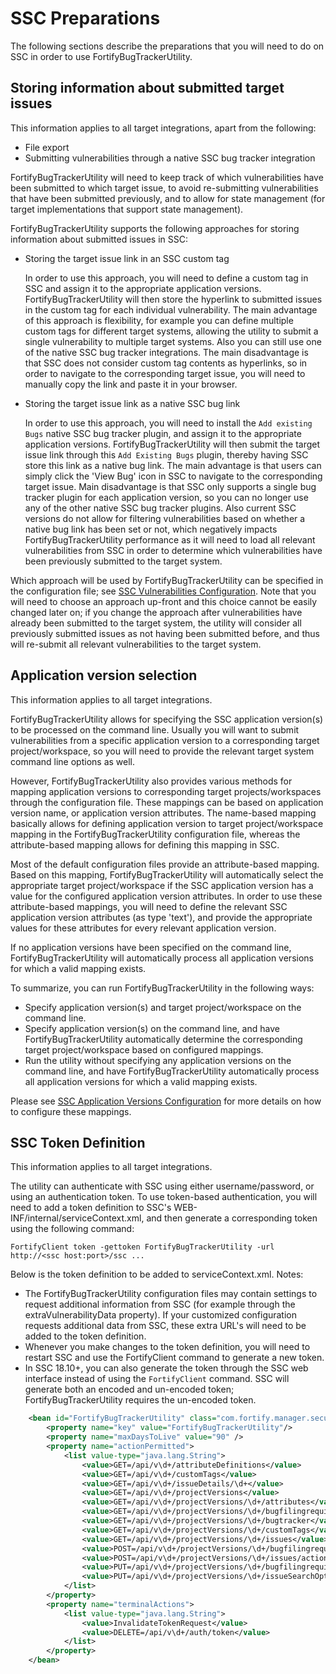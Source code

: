 # SSC Preparations

The following sections describe the preparations that you will need to do on SSC in order to use FortifyBugTrackerUtility.

## Storing information about submitted target issues

This information applies to all target integrations, apart from the following:

- File export
- Submitting vulnerabilities through a native SSC bug tracker integration
 
FortifyBugTrackerUtility will need to keep track of which vulnerabilities have been submitted to which target issue, 
to avoid re-submitting vulnerabilities that have been submitted previously, and to allow for state management (for 
target implementations that support state management).

FortifyBugTrackerUtility supports the following approaches for storing information about submitted issues in SSC:

- Storing the target issue link in an SSC custom tag

    In order to use this approach, you will need to define a custom tag in SSC and assign it 
    to the appropriate application versions. FortifyBugTrackerUtility will then store the 
    hyperlink to submitted issues in the custom tag for each individual vulnerability.
    The main advantage of this approach is flexibility, for example you can define multiple
    custom tags for different target systems, allowing the utility to submit a single 
    vulnerability to multiple target systems. Also you can still use one of the native SSC
    bug tracker integrations. The main disadvantage is that SSC does not consider custom tag 
    contents as hyperlinks, so in order to navigate to the corresponding target issue, you 
    will need to manually copy the link and paste it in your browser.

- Storing the target issue link as a native SSC bug link

	In order to use this approach, you will need to install the `Add existing Bugs` native SSC
	bug tracker plugin, and assign it to the appropriate application versions. FortifyBugTrackerUtility
	will then submit the target issue link through this `Add Existing Bugs` plugin, thereby
	having SSC store this link as a native bug link. The main advantage is that users can simply
	click the 'View Bug' icon in SSC to navigate to the corresponding target issue. Main disadvantage
	is that SSC only supports a single bug tracker plugin for each application version, so you can
	no longer use any of the other native SSC bug tracker plugins. Also current SSC versions do not 
	allow for filtering vulnerabilities based on whether a native bug link has been set or not, which
	negatively impacts FortifyBugTrackerUtility performance as it will need to load all relevant
	vulnerabilities from SSC in order to determine which vulnerabilities have been previously submitted 
	to the target system.
	  
Which approach will be used by FortifyBugTrackerUtility can be specified in the configuration file; see 
[SSC Vulnerabilities Configuration](config-SSCSourceVulnerabilitiesConfiguration.html).
Note that you will need to choose an approach up-front and this choice cannot be easily changed later on; if you
change the approach after vulnerabilities have already been submitted to the target system, the 
utility will consider all previously submitted issues as not having been submitted before, and thus will re-submit all 
relevant vulnerabilities to the target system. 

## Application version selection

This information applies to all target integrations.

FortifyBugTrackerUtility allows for specifying the SSC application version(s) to be processed on the command line. Usually
you will want to submit vulnerabilities from a specific application version to a corresponding target project/workspace,
so you will need to provide the relevant target system command line options as well.

However, FortifyBugTrackerUtility also provides various methods for mapping application versions to corresponding target
projects/workspaces through the configuration file. These mappings can be based on application version name, or application
version attributes. The name-based mapping basically allows for defining application version to target project/workspace
mapping in the FortifyBugTrackerUtility configuration file, whereas the attribute-based mapping allows for defining this
mapping in SSC.

Most of the default configuration files provide an attribute-based mapping. Based on this mapping, FortifyBugTrackerUtility
will automatically select the appropriate target project/workspace if the SSC application version has a value for the
configured application version attributes. In order to use these attribute-based mappings, you will need to define the
relevant SSC application version attributes (as type 'text'), and provide the appropriate values for these attributes for 
every relevant application version.

If no application versions have been specified on the command line, FortifyBugTrackerUtility will automatically process all
application versions for which a valid mapping exists. 

To summarize, you can run FortifyBugTrackerUtility in the following ways:

- Specify application version(s) and target project/workspace on the command line.
- Specify application version(s) on the command line, and have FortifyBugTrackerUtility automatically determine the corresponding target project/workspace based on configured mappings.
- Run the utility without specifying any application versions on the command line, and have FortifyBugTrackerUtility automatically process all application versions for which a valid mapping exists.

Please see [SSC Application Versions Configuration](config-SSCSourceApplicationVersionsConfiguration.html) for more details on
how to configure these mappings.

## SSC Token Definition

This information applies to all target integrations.

The utility can authenticate with SSC using either username/password, or using an authentication token. To use token-based authentication, you will need to add a token definition to SSC's WEB-INF/internal/serviceContext.xml, and then generate a corresponding token using the following command:

```
FortifyClient token -gettoken FortifyBugTrackerUtility -url http://<ssc host:port>/ssc ...
```

Below is the token definition to be added to serviceContext.xml. Notes:

- The FortifyBugTrackerUtility configuration files may contain settings to request additional information from SSC (for example through the extraVulnerabilityData property). If your customized configuration requests additional data from SSC, these extra URL's will need to be added to the token definition. 
- Whenever you make changes to the token definition, you will need to restart SSC and use the FortifyClient command to generate a new token.
- In SSC 18.10+, you can also generate the token through the SSC web interface instead of using the `FortifyClient` command. SSC will generate both an encoded and un-encoded token; FortifyBugTrackerUtility requires the un-encoded token.


```xml
	<bean id="FortifyBugTrackerUtility" class="com.fortify.manager.security.ws.AuthenticationTokenSpec">
		<property name="key" value="FortifyBugTrackerUtility"/>
		<property name="maxDaysToLive" value="90" />
		<property name="actionPermitted">
			<list value-type="java.lang.String">
				<value>GET=/api/v\d+/attributeDefinitions</value>
				<value>GET=/api/v\d+/customTags</value>
				<value>GET=/api/v\d+/issueDetails/\d+</value>
				<value>GET=/api/v\d+/projectVersions</value>
				<value>GET=/api/v\d+/projectVersions/\d+/attributes</value>
				<value>GET=/api/v\d+/projectVersions/\d+/bugfilingrequirements</value>
				<value>GET=/api/v\d+/projectVersions/\d+/bugtracker</value>
				<value>GET=/api/v\d+/projectVersions/\d+/customTags</value>
				<value>GET=/api/v\d+/projectVersions/\d+/issues</value>
				<value>POST=/api/v\d+/projectVersions/\d+/bugfilingrequirements/action</value>
				<value>POST=/api/v\d+/projectVersions/\d+/issues/action</value>
				<value>PUT=/api/v\d+/projectVersions/\d+/bugfilingrequirements</value>
				<value>PUT=/api/v\d+/projectVersions/\d+/issueSearchOptions</value>
			</list>
		</property>
		<property name="terminalActions">
			<list value-type="java.lang.String">
				<value>InvalidateTokenRequest</value>
				<value>DELETE=/api/v\d+/auth/token</value>
			</list>
		</property>
	</bean>
```
